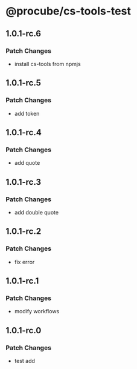 # @procube/cs-tools-test

## 1.0.1-rc.6

### Patch Changes

- install cs-tools from npmjs

## 1.0.1-rc.5

### Patch Changes

- add token

## 1.0.1-rc.4

### Patch Changes

- add quote

## 1.0.1-rc.3

### Patch Changes

- add double quote

## 1.0.1-rc.2

### Patch Changes

- fix error

## 1.0.1-rc.1

### Patch Changes

- modify workflows

## 1.0.1-rc.0

### Patch Changes

- test add
